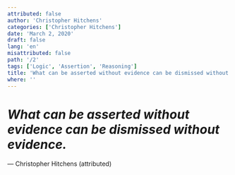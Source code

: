 ```yaml
---
attributed: false
author: 'Christopher Hitchens'
categories: ['Christopher Hitchens']
date: 'March 2, 2020'
draft: false
lang: 'en'
misattributed: false
path: '/2'
tags: ['Logic', 'Assertion', 'Reasoning']
title: 'What can be asserted without evidence can be dismissed without evidence.'
where: ''
---
```


# *What can be asserted without evidence can be dismissed without evidence.*
&mdash; Christopher Hitchens (attributed)